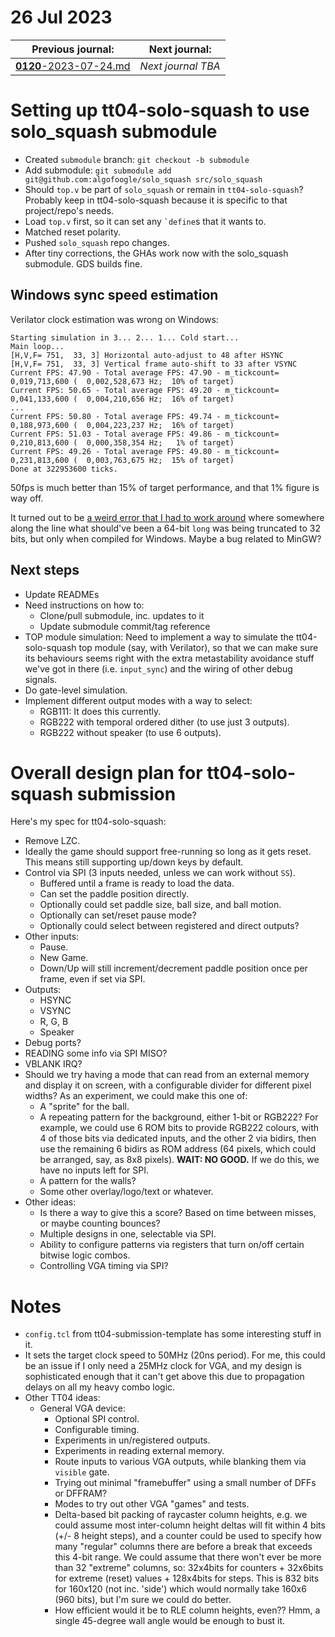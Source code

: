 # 26 Jul 2023

| Previous journal: | Next journal: |
|-|-|
| [**0120**-2023-07-24.md](./0120-2023-07-24.md) | *Next journal TBA* |

# Setting up tt04-solo-squash to use solo_squash submodule

*   Created `submodule` branch: `git checkout -b submodule`
*   Add submodule: `git submodule add git@github.com:algofoogle/solo_squash src/solo_squash`
*   Should `top.v` be part of `solo_squash` or remain in `tt04-solo-squash`?
    Probably keep in tt04-solo-squash because it is specific to that project/repo's needs.
*   Load `top.v` first, so it can set any `` `define ``s that it wants to.
*   Matched reset polarity.
*   Pushed `solo_squash` repo changes.
*   After tiny corrections, the GHAs work now with the solo_squash submodule. GDS builds fine.

## Windows sync speed estimation

Verilator clock estimation was wrong on Windows:

```
Starting simulation in 3... 2... 1... Cold start...
Main loop...
[H,V,F= 751,  33, 3] Horizontal auto-adjust to 48 after HSYNC
[H,V,F= 751,  33, 3] Vertical frame auto-shift to 33 after VSYNC
Current FPS: 47.90 - Total average FPS: 47.90 - m_tickcount=  0,019,713,600 (  0,002,528,673 Hz;  10% of target)
Current FPS: 50.65 - Total average FPS: 49.20 - m_tickcount=  0,041,133,600 (  0,004,210,656 Hz;  16% of target)
...
Current FPS: 50.80 - Total average FPS: 49.74 - m_tickcount=  0,188,973,600 (  0,004,223,237 Hz;  16% of target)
Current FPS: 51.03 - Total average FPS: 49.86 - m_tickcount=  0,210,813,600 (  0,000,358,354 Hz;   1% of target)
Current FPS: 49.26 - Total average FPS: 49.80 - m_tickcount=  0,231,813,600 (  0,003,763,675 Hz;  15% of target)
Done at 322953600 ticks.
```

50fps is much better than 15% of target performance, and that 1% figure is way off.

It turned out to be [a weird error that I had to work around](https://github.com/algofoogle/solo_squash/commit/f6efb6849e7d32859ad37e8d9ff67b463a4a8826#diff-2f1666fc46c35f596afa85eb039f8cbd5f9132cffdff39fbab1c5952dd393317R279-R287)
where somewhere along the line what should've been a 64-bit `long` was being truncated to 32 bits,
but only when compiled for Windows. Maybe a bug related to MinGW?


## Next steps

*   Update READMEs
*   Need instructions on how to:
    *   Clone/pull submodule, inc. updates to it
    *   Update submodule commit/tag reference
*   TOP module simulation:
    Need to implement a way to simulate the tt04-solo-squash top module (say, with Verilator),
    so that we can make sure its behaviours seems right with the extra metastability avoidance
    stuff we've got in there (i.e. `input_sync`) and the wiring of other debug signals.
*   Do gate-level simulation.
*   Implement different output modes with a way to select:
    *   RGB111: It does this currently.
    *   RGB222 with temporal ordered dither (to use just 3 outputs).
    *   RGB222 without speaker (to use 6 outputs).


# Overall design plan for tt04-solo-squash submission

Here's my spec for tt04-solo-squash:

*   Remove LZC.
*   Ideally the game should support free-running so long as it gets
    reset. This means still supporting up/down keys by default.
*   Control via SPI (3 inputs needed, unless we can work without `SS`).
    *   Buffered until a frame is ready to load the data.
    *   Can set the paddle position directly.
    *   Optionally could set paddle size, ball size, and ball motion.
    *   Optionally can set/reset pause mode?
    *   Optionally could select between registered and direct outputs?
*   Other inputs:
    *   Pause.
    *   New Game.
    *   Down/Up will still increment/decrement paddle position once per
        frame, even if set via SPI.
*   Outputs:
    *   HSYNC
    *   VSYNC
    *   R, G, B
    *   Speaker
*   Debug ports?
*   READING some info via SPI MISO?
*   VBLANK IRQ?
*   Should we try having a mode that can read from an external memory
    and display it on screen, with a configurable divider for different
    pixel widths? As an experiment, we could make this one of:
    *   A "sprite" for the ball.
    *   A repeating pattern for the background, either 1-bit or RGB222?
        For example, we could use 6 ROM bits to provide RGB222 colours,
        with 4 of those bits via dedicated inputs, and the other 2 via
        bidirs, then use the remaining 6 bidirs as ROM address (64 pixels,
        which could be arranged, say, as 8x8 pixels). **WAIT: NO GOOD.**
        If we do this, we have no inputs left for SPI.
    *   A pattern for the walls?
    *   Some other overlay/logo/text or whatever.
*   Other ideas:
    *   Is there a way to give this a score? Based on time between misses,
        or maybe counting bounces?
    *   Multiple designs in one, selectable via SPI.
    *   Ability to configure patterns via registers that turn on/off certain
        bitwise logic combos.
    *   Controlling VGA timing via SPI?


# Notes

*   `config.tcl` from tt04-submission-template has some interesting stuff in it.
*   It sets the target clock speed to 50MHz (20ns period). For me, this could be an issue if I only need a 25MHz
    clock for VGA, and my design is sophisticated enough that it can't get above this due to propagation delays
    on all my heavy combo logic.
*   Other TT04 ideas:
    *   General VGA device:
        *   Optional SPI control.
        *   Configurable timing.
        *   Experiments in un/registered outputs.
        *   Experiments in reading external memory.
        *   Route inputs to various VGA outputs, while blanking them
            via `visible` gate.
        *   Trying out minimal "framebuffer" using a small number of DFFs or DFFRAM?
        *   Modes to try out other VGA "games" and tests.
        *   Delta-based bit packing of raycaster column heights, e.g. we could assume
            most inter-column height deltas will fit within 4 bits (+/- 8 height steps), and a counter could be used to specify how many "regular" columns
            there are before a break that exceeds this 4-bit range.
            We could assume that there won't ever be more than 32 "extreme" columns,
            so: 32x4bits for counters + 32x6bits for extreme (reset) values +
            128x4bits for steps. This is 832 bits for 160x120 (not inc. 'side')
            which would normally take 160x6 (960 bits), but I'm sure we could do better.
        *   How efficient would it be to RLE column heights, even??
            Hmm, a single 45-degree wall angle would be enough to bust it.
